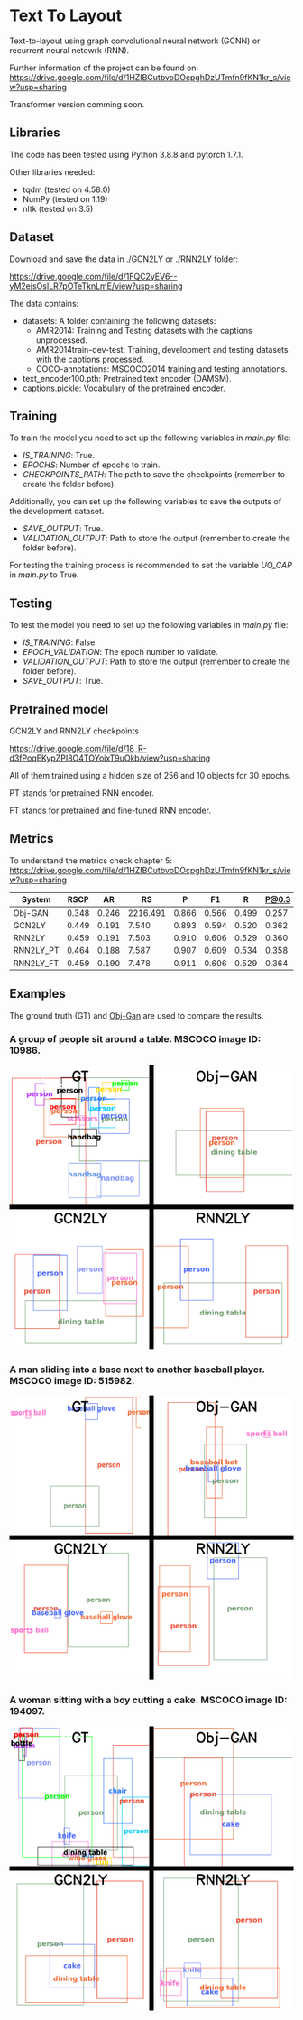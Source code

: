 # Text To Layout
Text-to-layout using graph convolutional neural network (GCNN) or recurrent neural netowrk (RNN).

Further information of the project can be found on: https://drive.google.com/file/d/1HZIBCutbvoDOcpghDzUTmfn9fKN1kr_s/view?usp=sharing

Transformer version comming soon.

## Libraries
The code has been tested using Python 3.8.8 and pytorch 1.7.1.

Other libraries needed:
- tqdm (tested on 4.58.0)
- NumPy (tested on 1.19)
- nltk (tested on 3.5)

## Dataset
Download and save the data in ./GCN2LY or ./RNN2LY folder:

https://drive.google.com/file/d/1FQC2yEV6--yM2ejsOsILR7pOTeTknLmE/view?usp=sharing

The data contains:
- datasets: A folder containing the following datasets:
  - AMR2014: Training and Testing datasets with the captions unprocessed.
  - AMR2014train-dev-test: Training, development and testing datasets with the captions processed.
  - COCO-annotations: MSCOCO2014 training and testing annotations.
- text_encoder100.pth: Pretrained text encoder (DAMSM).
- captions.pickle: Vocabulary of the pretrained encoder.

## Training

To train the model you need to set up the following variables in *main.py* file:

- *IS_TRAINING*: True.
- *EPOCHS*: Number of epochs to train.
- *CHECKPOINTS_PATH*: The path to save the checkpoints (remember to create the folder before).

Additionally, you can set up the following variables to save the outputs of the development dataset.
- *SAVE_OUTPUT*: True.
- *VALIDATION_OUTPUT*: Path to store the output (remember to create the folder before).

For testing the training process is recommended to set the variable *UQ_CAP* in *main.py* to True.

## Testing
To test the model you need to set up the following variables in *main.py* file:

- *IS_TRAINING*: False.
- *EPOCH_VALIDATION*: The epoch number to validate.
- *VALIDATION_OUTPUT*: Path to store the output (remember to create the folder before).
- *SAVE_OUTPUT*: True.

## Pretrained model

GCN2LY and RNN2LY checkpoints

https://drive.google.com/file/d/18_R-d3fPoqEKypZPI8O4TOYoixT9uOkb/view?usp=sharing

All of them trained using a hidden size of 256 and 10 objects for 30 epochs.

PT stands for pretrained RNN encoder.

FT stands for pretrained and fine-tuned RNN encoder.

## Metrics

To understand the metrics check chapter 5: https://drive.google.com/file/d/1HZIBCutbvoDOcpghDzUTmfn9fKN1kr_s/view?usp=sharing

| System        | RSCP  | AR    | RS       | P      | F1     | R      | P@0.3 | P@0.5 | R@0.5 | R@0.5 |
|---------------|-------|-------|----------|--------|--------|--------|-------|-------|-------|-------|
| Obj-GAN       | 0.348 | 0.246 | 2216.491 | 0.866  | 0.566  | 0.499  | 0.257 | 0.094 | 0.227 | 0.073 |
| GCN2LY        | 0.449 | 0.191 | 7.540    | 0.893  | 0.594  | 0.520  | 0.362 | 0.172 | 0.286 | 0.159 |
| RNN2LY        | 0.459 | 0.191 | 7.503    | 0.910  | 0.606  | 0.529  | 0.360 | 0.171 | 0.295 | 0.165 |
| RNN2LY_PT     | 0.464 | 0.188 | 7.587    | 0.907  | 0.609  | 0.534  | 0.358 | 0.171 | 0.291 | 0.164 |
| RNN2LY_FT     | 0.459 | 0.190 | 7.478    | 0.911  | 0.606  | 0.529  | 0.364 | 0.173 | 0.296 | 0.167 |



## Examples

The ground truth (GT) and [Obj-Gan](https://github.com/jamesli1618/Obj-GAN) are used to compare the results.

### A group of people sit around a table. MSCOCO image ID: 10986.
![alt text](images/10986.png)

### A man sliding into a base next to another baseball player. MSCOCO image ID: 515982.
![alt text](images/515982.png)

### A woman sitting with a boy cutting a cake. MSCOCO image ID: 194097.
![alt text](images/194097.png)
